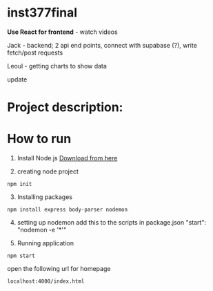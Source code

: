 # inst377final

**Use React for frontend** - watch videos

Jack - backend; 2 api end points, connect with supabase (?), write fetch/post requests

Leoul - getting charts to show data

update

# Project description:



# How to run


1. Install Node.js [Download from here](https://nodejs.org/en/download)

2. creating node project
```
npm init
```
3. Installing packages
```
npm install express body-parser nodemon
```

4. setting up nodemon
add this to the scripts in package.json   "start": "nodemon -e '*'"

5. Running application
```
npm start
```

open the following url for homepage
```
localhost:4000/index.html
```
